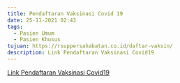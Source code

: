 ```yaml
---
title: Pendaftaran Vaksinasi Covid 19
date: 25-11-2021 02:43
tags:
  - Pasien Umum
  - Pasien Khusus
tujuan: https://rsuppersahabatan.co.id/daftar-vaksin/
description: Link Pendaftaran Vaksinasi Covid19
---
```

[Link Pendaftaran Vaksinasi Covid19](https://rsuppersahabatan.co.id/daftar-vaksin/)